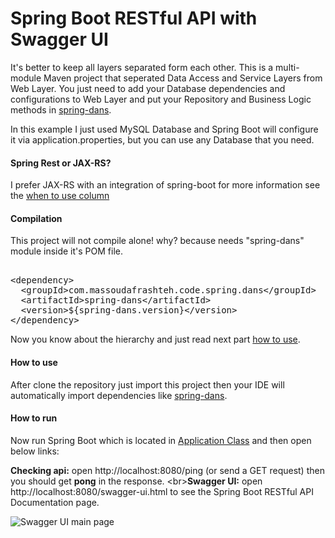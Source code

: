 # Spring Boot RESTful API with Swagger UI

It's better to keep all layers separated form each other. This is a multi-module Maven project that seperated Data Access and Service Layers from Web Layer. You just need to add your Database dependencies and configurations to Web Layer and put your Repository and Business Logic methods in [spring-dans](https://github.com/massoudAfrashteh/code-examples/blob/master/java/spring-dans). 

In this example I just used MySQL Database and Spring Boot will configure it via application.properties, but you can use any Database that you need.

#### Spring Rest or JAX-RS?
I prefer JAX-RS with an integration of spring-boot for more information see the [when to use column](https://github.com/massoudAfrashteh/code-examples)

#### Compilation
This project will not compile alone! why? because  needs "spring-dans" module inside it's POM file.
<pre> 
&lt;dependency&gt;
  &lt;groupId&gt;com.massoudafrashteh.code.spring.dans&lt;/groupId&gt;
  &lt;artifactId&gt;spring-dans&lt;/artifactId&gt;
  &lt;version&gt;${spring-dans.version}&lt;/version&gt;
&lt;/dependency&gt;
</pre>

Now you know about the hierarchy and just read next part [how to use](https://github.com/massoudAfrashteh/code-examples/tree/master/java/spring-boot-restful#how-to-use).

#### How to use
After clone the repository just import this project then your IDE will automatically import dependencies like [spring-dans](https://github.com/massoudAfrashteh/code-examples/blob/master/java/spring-dans).

#### How to run
Now run Spring Boot which is located in [Application Class](https://github.com/massoudAfrashteh/code-examples/blob/master/java/spring-boot-restful/restful/src/main/java/starter/Starter.java) and then open below links:

**Checking api:** open http://localhost:8080/ping (or send a GET request) then you should get **pong** in the response.
&lt;br&gt;**Swagger UI:** open http://localhost:8080/swagger-ui.html to see the Spring Boot RESTful API Documentation page.

![Swagger UI main page](https://raw.githubusercontent.com/massoudAfrashteh/code-examples/master/java/spring-boot-restful/doc/images/spring-boot-swagger-ui.png)